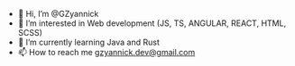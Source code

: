 - 👋 Hi, I’m @GZyannick
- 👀 I’m interested in Web development (JS, TS, ANGULAR, REACT, HTML, SCSS)
- 🌱 I’m currently learning Java and Rust
- 📫 How to reach me gzyannick.dev@gmail.com

<!---
GZyannick/GZyannick is a ✨ special ✨ repository because its `README.md` (this file) appears on your GitHub profile.
You can click the Preview link to take a look at your changes.
--->
